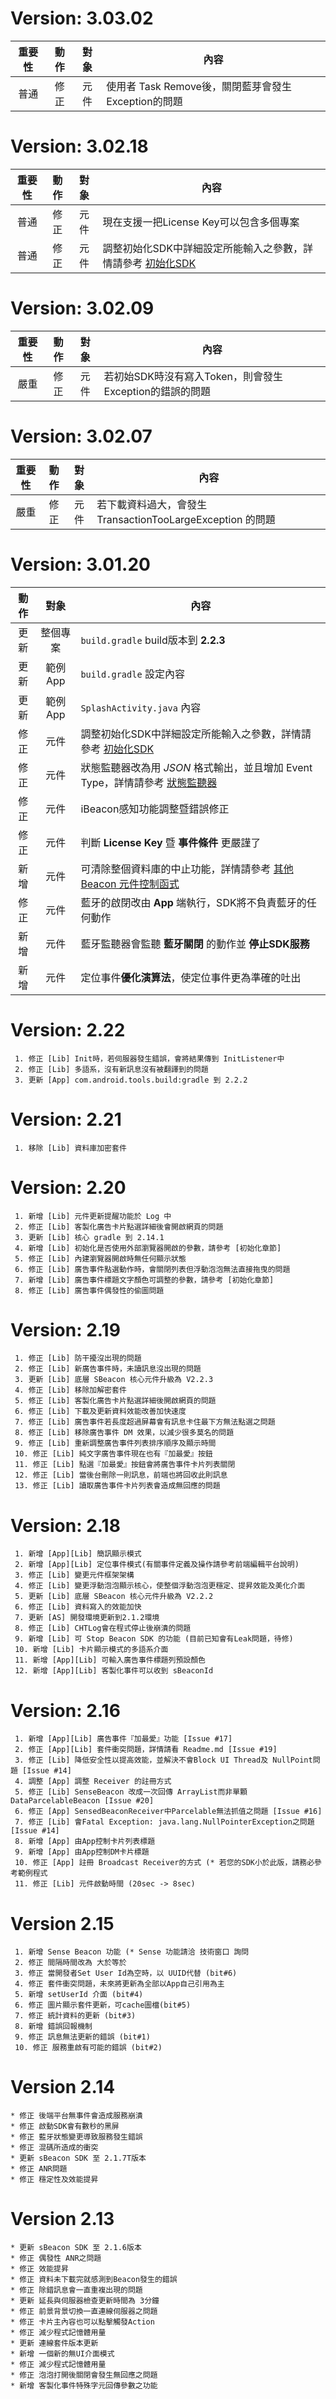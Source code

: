 # Version: 3.03.02 #

| 重要性  |  動作  |  對象  | 內容                                    |
| :--: | :--: | :--: | ------------------------------------- |
|  普通  |  修正  |  元件  | 使用者 Task Remove後，關閉藍芽會發生 Exception的問題 |

# Version: 3.02.18 #

| 重要性  |  動作  |  對象  | 內容                                       |
| :--: | :--: | :--: | ---------------------------------------- |
|  普通  |  修正  |  元件  | 現在支援一把License Key可以包含多個專案                |
|  普通  |  修正  |  元件  | 調整初始化SDK中詳細設定所能輸入之參數，詳情請參考 [初始化SDK](http://-dc-beaconnotifydemo.readthedocs.io/2.%20Init/#detail-init) |

# Version: 3.02.09 #

| 重要性  |  動作  |  對象  | 內容                                   |
| :--: | :--: | :--: | ------------------------------------ |
|  嚴重  |  修正  |  元件  | 若初始SDK時沒有寫入Token，則會發生Exception的錯誤的問題 |

# Version: 3.02.07 #

| 重要性  |  動作  |  對象  | 內容                                       |
| :--: | :--: | :--: | ---------------------------------------- |
|  嚴重  |  修正  |  元件  | 若下載資料過大，會發生 TransactionTooLargeException 的問題 |

# Version: 3.01.20 #
|  動作  |  對象   | 內容                                       |
| :--: | :---: | ---------------------------------------- |
|  更新  | 整個專案  | `build.gradle` build版本到 **2.2.3**        |
|  更新  | 範例App | `build.gradle` 設定內容                      |
|  更新  | 範例App | `SplashActivity.java` 內容                 |
|  修正  |  元件   | 調整初始化SDK中詳細設定所能輸入之參數，詳情請參考 [初始化SDK](http://-dc-beaconnotifydemo.readthedocs.io/2.%20Init/#detail-init) |
|  修正  |  元件   | 狀態監聽器改為用 *JSON* 格式輸出，並且增加 Event Type，詳情請參考 [狀態監聽器](http://-dc-beaconnotifydemo.readthedocs.io/3.%20Listener/) |
|  修正  |  元件   | iBeacon感知功能調整暨錯誤修正                       |
|  修正  |  元件   | 判斷 **License Key** 暨 **事件條件** 更嚴謹了       |
|  新增  |  元件   | 可清除整個資料庫的中止功能，詳情請參考 [其他 Beacon 元件控制函式](http://-dc-beaconnotifydemo.readthedocs.io/6.%20Controller/) |
|  修正  |  元件   | 藍牙的啟閉改由 **App** 端執行，SDK將不負責藍牙的任何動作       |
|  新增  |  元件   | 藍牙監聽器會監聽 **藍牙關閉** 的動作並 **停止SDK服務**       |
|  新增  |  元件   | 定位事件**優化演算法**，使定位事件更為準確的吐出               |
# Version: 2.22 #
```
 1. 修正 [Lib] Init時，若伺服器發生錯誤，會將結果傳到 InitListener中
 2. 修正 [Lib] 多語系，沒有新訊息沒有被翻譯到的問題
 3. 更新 [App] com.android.tools.build:gradle 到 2.2.2
```
# Version: 2.21 #
```
 1. 移除 [Lib] 資料庫加密套件
```
# Version: 2.20 #
```
 1. 新增 [Lib] 元件更新提醒功能於 Log 中
 2. 修正 [Lib] 客製化廣告卡片點選詳細後會開啟網頁的問題
 3. 更新 [Lib] 核心 gradle 到 2.14.1
 4. 新增 [Lib] 初始化是否使用外部瀏覽器開啟的參數，請參考 [初始化章節]
 5. 修正 [Lib] 內建瀏覽器開啟時無任何顯示狀態
 6. 修正 [Lib] 廣告事件點選動作時，會關閉列表但浮動泡泡無法直接拖曳的問題
 7. 新增 [Lib] 廣告事件標題文字顏色可調整的參數，請參考 [初始化章節]
 8. 修正 [Lib] 廣告事件偶發性的偷圖問題
```
# Version: 2.19 #
```
 1. 修正 [Lib] 防干擾沒出現的問題
 2. 修正 [Lib] 新廣告事件時，未讀訊息沒出現的問題
 3. 更新 [Lib] 底層 SBeacon 核心元件升級為 V2.2.3
 4. 修正 [Lib] 移除加解密套件
 5. 修正 [Lib] 客製化廣告卡片點選詳細後開啟網頁的問題
 6. 修正 [Lib] 下載及更新資料效能改善加快速度
 7. 修正 [Lib] 廣告事件若長度超過屏幕會有訊息卡住最下方無法點選之問題
 8. 修正 [Lib] 移除廣告事件 DM 效果，以減少很多莫名的問題
 9. 修正 [Lib] 重新調整廣告事件列表排序順序及顯示時間
 10. 修正 [Lib] 純文字廣告事件現在也有『加最愛』按鈕
 11. 修正 [Lib] 點選『加最愛』按鈕會將廣告事件卡片列表關閉
 12. 修正 [Lib] 當後台刪除一則訊息，前端也將回收此則訊息
 13. 修正 [Lib] 讀取廣告事件卡片列表會造成無回應的問題
```
# Version: 2.18 #
```
 1. 新增 [App][Lib] 簡訊顯示模式
 2. 新增 [App][Lib] 定位事件模式(有關事件定義及操作請參考前端編輯平台說明)
 3. 修正 [Lib] 變更元件框架架構
 4. 修正 [Lib] 變更浮動泡泡顯示核心，使整個浮動泡泡更穩定、提昇效能及美化介面
 5. 更新 [Lib] 底層 SBeacon 核心元件升級為 V2.2.2
 6. 修正 [Lib] 資料寫入的效能加快
 7. 更新 [AS] 開發環境更新到2.1.2環境
 8. 修正 [Lib] CHTLog會在程式停止後崩潰的問題
 9. 新增 [Lib] 可 Stop Beacon SDK 的功能 (目前已知會有Leak問題，待修)
 10. 新增 [Lib] 卡片顯示模式的多語系介面
 11. 新增 [App][Lib] 可輸入廣告事件標題列預設顏色
 12. 新增 [App][Lib] 客製化事件可以收到 sBeaconId
```
# Version: 2.16 #
```
 1. 新增 [App][Lib] 廣告事件『加最愛』功能 [Issue #17]
 2. 修正 [App][Lib] 套件衝突問題，詳情請看 Readme.md [Issue #19]
 3. 修正 [Lib] 降低安全性以提高效能，並解決不會Block UI Thread及 NullPoint問題 [Issue #14]
 4. 調整 [App] 調整 Receiver 的註冊方式
 5. 修正 [Lib] SenseBeacon 改成一次回傳 ArrayList而非單顆DataParcelableBeacon [Issue #20]
 6. 修正 [App] SensedBeaconReceiver中Parcelable無法抓值之問題 [Issue #16]
 7. 修正 [Lib] 會Fatal Exception: java.lang.NullPointerException之問題 [Issue #14]
 8. 新增 [App] 由App控制卡片列表標題
 9. 新增 [App] 由App控制DM卡片標題
 10. 修正 [App] 註冊 Broadcast Receiver的方式 (* 若您的SDK小於此版，請務必參考範例程式
 11. 修正 [Lib] 元件啟動時間 (20sec -> 8sec)
```
# Version 2.15 #
```
 1. 新增 Sense Beacon 功能 (* Sense 功能請洽 技術窗口 詢問
 2. 修正 間隔時間改為 大於等於
 3. 修正 當開發者Set User Id為空時，以 UUID代替 (bit#6)
 4. 修正 套件衝突問題，未來將更新為全部以App自己引用為主
 5. 新增 setUserId 介面 (bit#4)
 6. 修正 圖片顯示套件更新，可cache圖檔(bit#5)
 7. 修正 統計資料的更新 (bit#3)
 8. 新增 錯誤回報機制
 9. 修正 訊息無法更新的錯誤 (bit#1)
 10. 修正 服務重啟有可能的錯誤 (bit#2)
```
# Version 2.14 #
```
* 修正 後端平台無事件會造成服務崩潰
* 修正 啟動SDK會有數秒的黑屏
* 修正 藍牙狀態變更導致服務發生錯誤
* 修正 混碼所造成的衝突
* 更新 sBeacon SDK 至 2.1.7T版本
* 修正 ANR問題
* 修正 穩定性及效能提昇
```
# Version 2.13 #
```
* 更新 sBeacon SDK 至 2.1.6版本
* 修正 偶發性 ANR之問題
* 修正 效能提昇
* 修正 資料未下載完就感測到Beacon發生的錯誤
* 修正 除錯訊息會一直重複出現的問題
* 更新 延長與伺服器檢查更新時間為 3分鐘
* 修正 前景背景切換一直連線伺服器之問題
* 修正 卡片主內容也可以點擊觸發Action
* 修正 減少程式記憶體用量
* 更新 連線套件版本更新
* 新增 一個新的無UI介面模式
* 修正 減少程式記憶體用量
* 修正 泡泡打開後關閉會發生無回應之問題
* 新增 客製化事件特殊字元回傳參數之功能
```

```

```